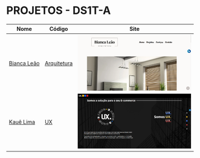 # PROJETOS - DS1T-A

| Nome          | Código                        | Site                              |
| --------------| ------------------------------|-----------------------------------|
| [Bianca Leão](https://github.com/leaobia)     |[Arquitetura](./biancaLeao/Arquitetura/)      | [<img src="./biancaLeao/Arquitetura/img/telainicial.PNG" width="300">](https://fernandoleonid.github.io/one-page-2022/ds1t-a/biancaLeao/Arquitetura)|
| [Kauê Lima](https://github.com/Kaue-code30)   |[UX](./Ux-kaueLima/)      | [<img src="./Ux-kaueLima/css/img/Capturar.PNG" width="300">](https://fernandoleonid.github.io/one-page-2022/ds1t-a/Ux-kaueLima)|


